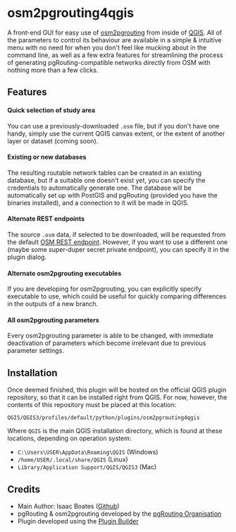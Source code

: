 # osm2pgrouting4qgis

A front-end GUI for easy use of [osm2pgrouting](https://github.com/pgRouting/osm2pgrouting) from inside of
[QGIS](https://qgis.org/en/site/). All of the parameters to control its behaviour are available in a simple & intuitive
menu with no need for when you don't feel like mucking about in the command line, as well as a few extra features for
streamlining the process of generating pgRouting-compatible networks directly from OSM with nothing more than a few
clicks.

## Features

#### Quick selection of study area

You can use a previously-downloaded `.osm` file, but if you don't have one handy, simply use the current QGIS canvas
extent, or the extent of another layer or dataset (coming soon).

#### Existing or new databases

The resulting routable network tables can be created in an existing database, but if a suitable one doesn't exist yet,
you can specify the credentials to automatically generate one. The database will be automatically set up with PostGIS
and pgRouting (provided you have the binaries installed), and a connection to it will be made in QGIS.

#### Alternate REST endpoints

The source `.osm` data, if selected to be downloaded, will be requested from the default
[OSM REST endpoint](https://wiki.openstreetmap.org/wiki/API). However, if you want to use a different one (maybe some
super-duper secret private endpoint), you can specify it in the plugin dialog.

#### Alternate osm2pgrouting executables

If you are developing for osm2pgrouting, you can explicitly specify executable to use, which could be useful for
quickly comparing differences in the outputs of a new branch.

#### All osm2pgrouting parameters

Every osm2pgrouting parameter is able to be changed, with immediate deactivation of parameters which become irrelevant
due to previous parameter settings.

## Installation

Once deemed finished, this plugin will be hosted on the official QGIS plugin repository, so that it can be installed
right from QGIS. For now, however, the contents of this repository must be placed at this location:

`QGIS/QGIS3/profiles/default/python/plugins/osm2pgrouting4qgis`

Where `QGIS` is the main QGIS installation directory, which is found at these locations, depending on operation system:

* `C:\Users\USER\AppData\Roaming\QGIS` (Windows)
* `/home/USER/.local/share/QGIS` (Linux)
* `Library/Application Support/QGIS/QGIS3` (Mac)

## Credits

* Main Author: Isaac Boates ([Github](https://github.com/iboates))
* pgRouting & osm2pgrouting developed by the [pgRouting Organisation](https://github.com/pgRouting)
* Plugin developed using the [Plugin Builder](https://github.com/g-sherman/Qgis-Plugin-Builder)